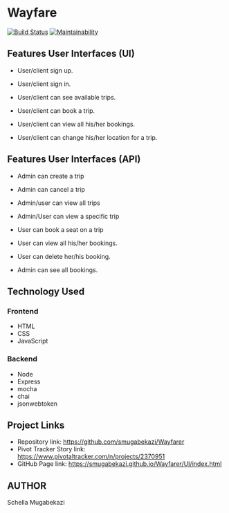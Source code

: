 # Wayfare
[![Build Status](https://travis-ci.org/smugabekazi/Wayfarer.svg?branch=develop)](https://travis-ci.org/smugabekazi/Wayfarer)
[![Maintainability](https://api.codeclimate.com/v1/badges/ea2079fac604121772e5/maintainability)](https://codeclimate.com/github/smugabekazi/Wayfarer/maintainability)
## Features User Interfaces (UI)

- User/client sign up.

- User/client sign in.

- User/client can see available trips.

- User/client can book a trip.

- User/client can view all his/her bookings.
 
- User/client can change his/her location for a trip.

## Features User Interfaces (API)

- Admin can create a trip

- Admin can cancel a trip

- Admin/user can view all trips

- Admin/User can view a specific trip

- User can book a seat on a trip

- User can view all his/her bookings.

- User can delete her/his booking.

- Admin can see all bookings.
## Technology Used
### Frontend
- HTML
- CSS
- JavaScript
### Backend
- Node
- Express
- mocha
- chai
- jsonwebtoken
## Project Links
- Repository link: https://github.com/smugabekazi/Wayfarer
- Pivot Tracker Story link: https://www.pivotaltracker.com/n/projects/2370951 
- GitHub Page link: https://smugabekazi.github.io/Wayfarer/UI/index.html
## AUTHOR
 Schella Mugabekazi



